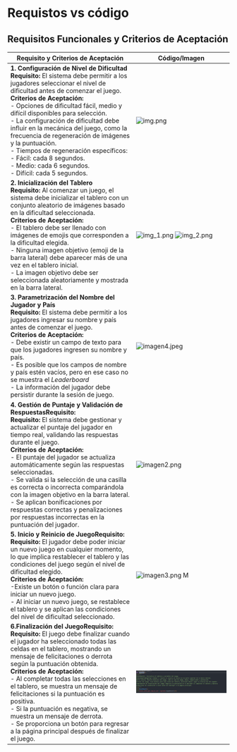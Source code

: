 # Requistos vs código
## Requisitos Funcionales y Criterios de Aceptación

| Requisito y Criterios de Aceptación                                   | Código/Imagen                         |
|-----------------------------------------------------------------------|---------------------------------------|
| **1. Configuración de Nivel de Dificultad**<br>**Requisito:** El sistema debe permitir a los jugadores seleccionar el nivel de dificultad antes de comenzar el juego.<br>**Criterios de Aceptación:**<br>- Opciones de dificultad fácil, medio y difícil disponibles para selección.<br>- La configuración de dificultad debe influir en la mecánica del juego, como la frecuencia de regeneración de imágenes y la puntuación.<br>- Tiempos de regeneración específicos:<br>  - Fácil: cada 8 segundos.<br>  - Medio: cada 6 segundos.<br>  - Difícil: cada 5 segundos. | ![img.png](img/img.png)                   |
| **2. Inicialización del Tablero**<br>**Requisito:** Al comenzar un juego, el sistema debe inicializar el tablero con un conjunto aleatorio de imágenes basado en la dificultad seleccionada.<br>**Criterios de Aceptación:**<br>- El tablero debe ser llenado con imágenes de emojis que corresponden a la dificultad elegida.<br>- Ninguna imagen objetivo (emoji de la barra lateral) debe aparecer más de una vez en el tablero inicial.<br>- La imagen objetivo debe ser seleccionada aleatoriamente y mostrada en la barra lateral. | ![img_1.png](img/img_1.png)  ![img_2.png](img/img_2.png)             |
| **3. Parametrización del Nombre del Jugador y País**<br>**Requisito:** El sistema debe permitir a los jugadores ingresar su nombre y país antes de comenzar el juego.<br>**Criterios de Aceptación:**<br>- Debe existir un campo de texto para que los jugadores ingresen su nombre y país.<br>- Es posible que los campos de nombre y país estén vacíos, pero en ese caso no se muestra el _Leaderboard_<br>- La información del jugador debe persistir durante la sesión de juego. | ![imagen4.jpeg](img/imagen4.jpeg)                   |
|**4. Gestión de Puntaje y Validación de RespuestasRequisito:**<br>**Requisito:** El sistema debe gestionar y actualizar el puntaje del jugador en tiempo real, validando las respuestas durante el juego.<br>**Criterios de Aceptación:**<br>- El puntaje del jugador se actualiza automáticamente según las respuestas seleccionadas.<br>- Se valida si la selección de una casilla es correcta o incorrecta comparándola con la imagen objetivo en la barra lateral.<br>- Se aplican bonificaciones por respuestas correctas y penalizaciones por respuestas incorrectas en la puntuación del jugador. | ![imagen2.png](img/imagen2.png)                   |
|**5. Inicio y Reinicio de JuegoRequisito:**<br>**Requisito:** El jugador debe poder iniciar un nuevo juego en cualquier momento, lo que implica restablecer el tablero y las condiciones del juego según el nivel de dificultad elegido.<br> **Criterios de Aceptación:** <br>-Existe un botón o función clara para iniciar un nuevo juego.<br>- Al iniciar un nuevo juego, se restablece el tablero y se aplican las condiciones del nivel de dificultad seleccionado. | ![imagen3.png](img/imagen3.png)              M     |
|**6.Finalización del JuegoRequisito:**<br>**Requisito:** El juego debe finalizar cuando el jugador ha seleccionado todas las celdas en el tablero, mostrando un mensaje de felicitaciones o derrota según la puntuación obtenida.<br> **Criterios de Aceptación:** <br>- Al completar todas las selecciones en el tablero, se muestra un mensaje de felicitaciones si la puntuación es positiva.<br> - Si la puntuación es negativa, se muestra un mensaje de derrota.<br>- Se proporciona un botón para regresar a la página principal después de finalizar el juego. | ![imagen5.png](img/imagen5.png)                   |

